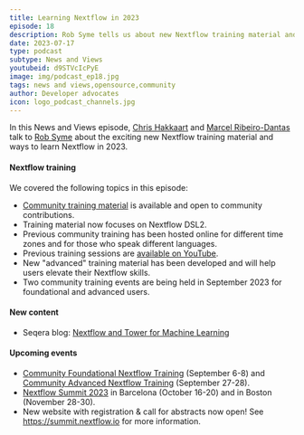```yaml
---
title: Learning Nextflow in 2023
episode: 18
description: Rob Syme tells us about new Nextflow training material and opportunities to learn Nextflow in 2023.
date: 2023-07-17
type: podcast
subtype: News and Views
youtubeid: d9STVcIcPyE
image: img/podcast_ep18.jpg
tags: news and views,opensource,community
author: Developer advocates
icon: logo_podcast_channels.jpg
---
```


In this News and Views episode, [Chris Hakkaart](https://twitter.com/chris_hakk) and [Marcel Ribeiro-Dantas](https://twitter.com/mribeirodantas) talk to [Rob Syme](https://twitter.com/robsyme) about the exciting new Nextflow training material and ways to learn Nextflow in 2023.

<!-- end-archive-description -->

#### Nextflow training

We covered the following topics in this episode:

* [Community training material](https://training.nextflow.io) is available and open to community contributions.
* Training material now focuses on Nextflow DSL2.
* Previous community training has been hosted online for different time zones and for those who speak different languages.
* Previous training sessions are [available on YouTube](https://www.youtube.com/watch?v=nzR8DRq13nE).
* New "advanced" training material has been developed and will help users elevate their Nextflow skills.
* Two community training events are being held in September 2023 for foundational and advanced users.

#### New content

* Seqera blog: [Nextflow and Tower for Machine Learning](https://seqera.io/blog/nextflow-and-tower-for-machine-learning/)

#### Upcoming events

* [Community Foundational Nextflow Training](https://nf-co.re/events/2023/training-basic-2023) (September 6-8) and [Community Advanced Nextflow Training](https://nf-co.re/events/2023/training-sept-2023) (September 27-28).
* [Nextflow Summit 2023](https://summit.nextflow.io/) in Barcelona (October 16-20) and in Boston (November 28-30).
* New website with registration & call for abstracts now open! See <https://summit.nextflow.io> for more information.
